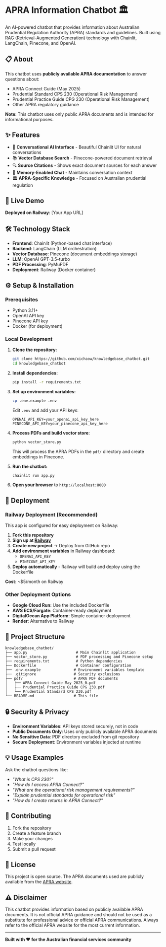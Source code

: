 # APRA Information Chatbot 🏛️

An AI-powered chatbot that provides information about Australian Prudential Regulation Authority (APRA) standards and guidelines. Built using RAG (Retrieval-Augmented Generation) technology with Chainlit, LangChain, Pinecone, and OpenAI.

## 📋 About

This chatbot uses **publicly available APRA documentation** to answer questions about:
- APRA Connect Guide (May 2025)
- Prudential Standard CPS 230 (Operational Risk Management)
- Prudential Practice Guide CPG 230 (Operational Risk Management)
- Other APRA regulatory guidance

**Note**: This chatbot uses only public APRA documents and is intended for informational purposes.

## ✨ Features

- 🤖 **Conversational AI Interface** - Beautiful Chainlit UI for natural conversations
- 📚 **Vector Database Search** - Pinecone-powered document retrieval
- 🔍 **Source Citations** - Shows exact document sources for each answer
- 💬 **Memory-Enabled Chat** - Maintains conversation context
- 🏛️ **APRA-Specific Knowledge** - Focused on Australian prudential regulation

## 🚀 Live Demo

**Deployed on Railway**: [Your App URL]

## 🛠️ Technology Stack

- **Frontend**: Chainlit (Python-based chat interface)
- **Backend**: LangChain (LLM orchestration)
- **Vector Database**: Pinecone (document embeddings storage)
- **LLM**: OpenAI GPT-3.5-turbo
- **PDF Processing**: PyMuPDF
- **Deployment**: Railway (Docker container)

## ⚙️ Setup & Installation

### Prerequisites

- Python 3.11+
- OpenAI API key
- Pinecone API key
- Docker (for deployment)

### Local Development

1. **Clone the repository:**
   ```bash
   git clone https://github.com/xichaow/knowledgebase_chatbot.git
   cd knowledgebase_chatbot
   ```

2. **Install dependencies:**
   ```bash
   pip install -r requirements.txt
   ```

3. **Set up environment variables:**
   ```bash
   cp .env.example .env
   ```
   Edit `.env` and add your API keys:
   ```
   OPENAI_API_KEY=your_openai_api_key_here
   PINECONE_API_KEY=your_pinecone_api_key_here
   ```

4. **Process PDFs and build vector store:**
   ```bash
   python vector_store.py
   ```
   This will process the APRA PDFs in the `pdf/` directory and create embeddings in Pinecone.

5. **Run the chatbot:**
   ```bash
   chainlit run app.py
   ```

6. **Open your browser** to `http://localhost:8000`

## 🐳 Deployment

### Railway Deployment (Recommended)

This app is configured for easy deployment on Railway:

1. **Fork this repository**
2. **Sign up at [Railway](https://railway.app)**
3. **Create new project** → Deploy from GitHub repo
4. **Add environment variables** in Railway dashboard:
   - `OPENAI_API_KEY`
   - `PINECONE_API_KEY`
5. **Deploy automatically** - Railway will build and deploy using the Dockerfile

**Cost**: ~$5/month on Railway

### Other Deployment Options

- **Google Cloud Run**: Use the included Dockerfile
- **AWS ECS/Fargate**: Container-ready deployment
- **DigitalOcean App Platform**: Simple container deployment
- **Render**: Alternative to Railway

## 📁 Project Structure

```
knowledgebase_chatbot/
├── app.py                      # Main Chainlit application
├── vector_store.py             # PDF processing and Pinecone setup
├── requirements.txt            # Python dependencies
├── Dockerfile                  # Container configuration
├── .env.example               # Environment variables template
├── .gitignore                 # Security exclusions
├── pdf/                       # APRA PDF documents
│   ├── APRA Connect Guide May 2025_0.pdf
│   ├── Prudential Practice Guide CPG 230.pdf
│   └── Prudential Standard CPS 230.pdf
└── README.md                  # This file
```

## 🔒 Security & Privacy

- **Environment Variables**: API keys stored securely, not in code
- **Public Documents Only**: Uses only publicly available APRA documents
- **No Sensitive Data**: PDF directory excluded from git repository
- **Secure Deployment**: Environment variables injected at runtime

## 💡 Usage Examples

Ask the chatbot questions like:

- *"What is CPS 230?"*
- *"How do I access APRA Connect?"*
- *"What are the operational risk management requirements?"*
- *"Explain prudential standards for operational risk"*
- *"How do I create returns in APRA Connect?"*

## 🤝 Contributing

1. Fork the repository
2. Create a feature branch
3. Make your changes
4. Test locally
5. Submit a pull request

## 📄 License

This project is open source. The APRA documents used are publicly available from the [APRA website](https://www.apra.gov.au/).

## ⚠️ Disclaimer

This chatbot provides information based on publicly available APRA documents. It is not official APRA guidance and should not be used as a substitute for professional advice or official APRA communications. Always refer to the official APRA website for the most current information.

---

**Built with ❤️ for the Australian financial services community**